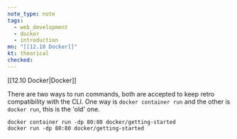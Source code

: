 ```yaml
---
note_type: note
tags:
  - web_development
  - docker
  - introduction
mn: "[[12.10 Docker]]"
kt: theorical
checked: 
---
```

[[12.10 Docker|Docker]]

There are two ways to run commands, both are accepted to keep retro compatibility with the CLI. One way is `docker container run` and the other is `docker run`, this is the 'old' one. 

```docker
docker container run -dp 80:80 docker/getting-started
docker run -dp 80:80 docker/getting-started
```
